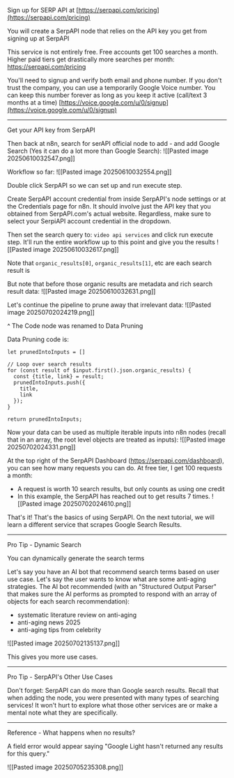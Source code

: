 Sign up for SERP API at [https://serpapi.com/pricing](https://serpapi.com/pricing)  

You will create a SerpAPI node that relies on the API key you get from signing up at SerpAPI

This service is not entirely free. Free accounts get 100 searches a month. Higher paid tiers get drastically more searches per month: https://serpapi.com/pricing

You'll need to signup and verify both email and phone number. If you don't trust the company, you can use a temporarily Google Voice number. You can keep this number forever as long as you keep it active (call/text 3 months at a time)
[https://voice.google.com/u/0/signup](https://voice.google.com/u/0/signup)

---

Get your API key from SerpAPI

Then back at n8n, search for serAPI official node to add - and add Google Search (Yes it can do a lot more than Google Search):
![[Pasted image 20250610032547.png]]

Workflow so far:
![[Pasted image 20250610032554.png]]

Double click SerpAPI so we can set up and run execute step.

Create SerpAPI account credential from inside SerpAPI's node settings or at the Credentials page for n8n. It should involve just the API key that you obtained from SerpAPI.com's actual website. Regardless, make sure to select your SerpiAPI account credential in the dropdown.

Then set the search query to: `video api services` and click run execute step. It'll run the entire workflow up to this point and give you the results
![[Pasted image 20250610032617.png]]

Note that `organic_results[0]`, `organic_results[1]`, etc are each search result is

But note that before those organic results are metadata and rich search result data:
![[Pasted image 20250610032631.png]]

Let's continue the pipeline to prune away that irrelevant data:
![[Pasted image 20250702024219.png]]

^ The Code node was renamed to Data Pruning

Data Pruning code is:
```
let prunedIntoInputs = []

// Loop over search results
for (const result of $input.first().json.organic_results) {
  const {title, link} = result;
  prunedIntoInputs.push({
    title,
    link
  });
}

return prunedIntoInputs;
```

Now your data can be used as multiple iterable inputs into n8n nodes (recall that in an array, the root level objects are treated as inputs):
![[Pasted image 20250702024331.png]]

At the top right of the SerpAPI Dashboard (https://serpapi.com/dashboard), you can see how many requests you can do. At free tier, I get 100 requests a month:
- A request is worth 10 search results, but only counts as using one credit
- In this example, the SerpAPI has reached out to get results 7 times.
![[Pasted image 20250702024610.png]]

That's it! That's the basics of using SerpAPI. On the next tutorial, we will learn a different service that scrapes Google Search Results.

---

Pro Tip - Dynamic Search

You can dynamically generate the search terms

Let's say you have an AI bot that recommend search terms based on user use case. Let's say the user wants to know what are some anti-aging strategies. The AI bot recommended (with an "Structured Output Parser" that makes sure the AI performs as prompted to respond with an array of objects for each search recommendation):
- systematic literature review on anti-aging
- anti-aging news 2025
- anti-aging tips from celebrity

![[Pasted image 20250702135137.png]]

This gives you more use cases.

---

Pro Tip - SerpAPI's Other Use Cases

Don't forget: SerpAPI can do more than Google search results. Recall that when adding the node, you were presented with many types of searching services! It won't hurt to explore what those other services are or make a mental note what they are specifically.

---

Reference - What happens when no results?

A field error would appear saying "Google Light hasn't returned any results for this query."

![[Pasted image 20250705235308.png]]
